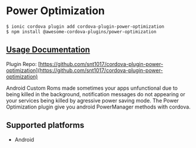 # Power Optimization

```text
$ ionic cordova plugin add cordova-plugin-power-optimization
$ npm install @awesome-cordova-plugins/power-optimization
```

## [Usage Documentation](https://danielsogl.gitbook.io/awesome-cordova-plugins/plugins/power-optimization/)

Plugin Repo: [https://github.com/snt1017/cordova-plugin-power-optimization](https://github.com/snt1017/cordova-plugin-power-optimization)

Android Custom Roms made sometimes your apps unfunctional due to being killed in the background, notification messages do not appearing or your services being killed by agressive power saving mode. The Power Optimization plugin give you android PowerManager methods with cordova.

## Supported platforms

* Android

